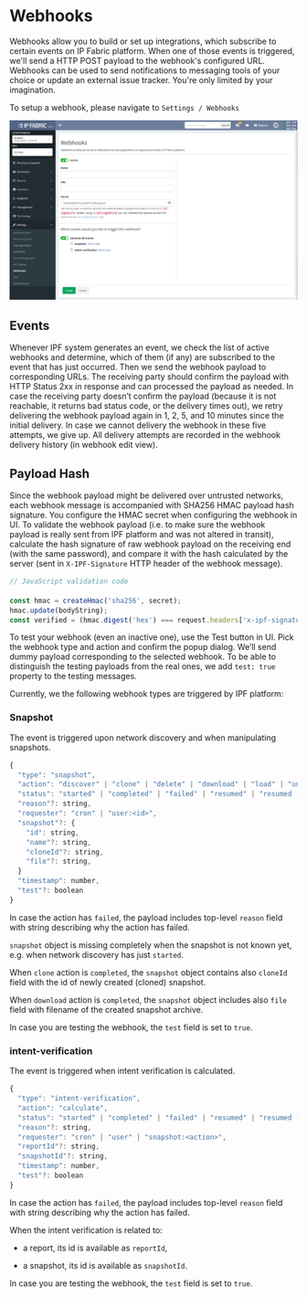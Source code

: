 # Webhooks

Webhooks allow you to build or set up integrations, which subscribe to
certain events on IP Fabric platform. When one of those events is
triggered, we'll send a HTTP POST payload to the webhook's configured
URL. Webhooks can be used to send notifications to messaging tools of
your choice or update an external issue tracker. You're only limited by
your imagination.

To setup a webhook, please navigate to `Settings / Webhooks`

![Webhooks Settings](webhooks.png)

## Events

Whenever IPF system generates an event, we check the list of active
webhooks and determine, which of them (if any) are subscribed to the
event that has just occurred. Then we send the webhook payload to
corresponding URLs. The receiving party should confirm the payload with
HTTP Status 2xx in response and can processed the payload as needed. In
case the receiving party doesn’t confirm the payload (because it is not
reachable, it returns bad status code, or the delivery times out), we
retry delivering the webhook payload again in 1, 2, 5, and 10 minutes
since the initial delivery. In case we cannot delivery the webhook in
these five attempts, we give up. All delivery attempts are recorded in
the webhook delivery history (in webhook edit view).

## Payload Hash

Since the webhook payload might be delivered over untrusted networks,
each webhook message is accompanied with SHA256 HMAC payload hash
signature. You configure the HMAC secret when configuring the webhook in
UI. To validate the webhook payload (i.e. to make sure the webhook
payload is really sent from IPF platform and was not altered in
transit), calculate the hash signature of raw webhook payload on the
receiving end (with the same password), and compare it with the hash
calculated by the server (sent in `X-IPF-Signature` HTTP header of the
webhook message).

``` js
// JavaScript validation code

const hmac = createHmac('sha256', secret);
hmac.update(bodyString);
const verified = (hmac.digest('hex') === request.headers['x-ipf-signature']);
```
To test your webhook (even an inactive one), use the Test button in UI.
Pick the webhook type and action and confirm the popup dialog. We’ll
send dummy payload corresponding to the selected webhook. To be able to
distinguish the testing payloads from the real ones, we add `test: true`
property to the testing messages.

Currently, we the following webhook types are triggered by IPF platform:

### Snapshot

The event is triggered upon network discovery and when manipulating
snapshots.

``` js
{
  "type": "snapshot",
  "action": "discover" | "clone" | "delete" | "download" | "load" | "unload",
  "status": "started" | "completed" | "failed" | "resumed" | "resumed (stopping)" | "stopped",
  "reason"?: string,
  "requester": "cron" | "user:<id>",
  "snapshot"?: {
    "id": string,
    "name"?: string,
    "cloneId"?: string,
    "file"?: string,
  }
  "timestamp": number,
  "test"?: boolean
}
```

In case the action has `failed`, the payload includes top-level `reason`
field with string describing why the action has failed.

`snapshot` object is missing completely when the snapshot is not known
yet, e.g. when network discovery has just `started`.

When `clone` action is `completed`, the `snapshot` object contains also
`cloneId` field with the id of newly created (cloned) snapshot.

When `download` action is `completed`, the `snapshot` object includes
also `file` field with filename of the created snapshot archive.

In case you are testing the webhook, the `test` field is set to `true`.

### intent-verification

The event is triggered when intent verification is calculated.

``` js
{
  "type": "intent-verification",
  "action": "calculate",
  "status": "started" | "completed" | "failed" | "resumed" | "resumed (stopping)" | "stopped",
  "reason"?: string,
  "requester": "cron" | "user" | "snapshot:<action>",
  "reportId"?: string,
  "snapshotId"?: string,
  "timestamp": number,
  "test"?: boolean
}
```

In case the action has `failed`, the payload includes top-level `reason`
field with string describing why the action has failed.

When the intent verification is related to:

-   a report, its id is available as `reportId`,

-   a snapshot, its id is available as `snapshotId`.

In case you are testing the webhook, the `test` field is set to `true`.
